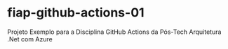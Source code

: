 # fiap-github-actions-01
Projeto Exemplo para a Disciplina GitHub Actions da Pós-Tech Arquitetura .Net com Azure
